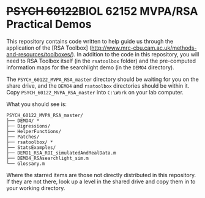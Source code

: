 # ~~PSYCH 60122~~BIOL 62152 MVPA/RSA Practical Demos

This repository contains code written to help guide us through the application of the [RSA Toolbox] (http://www.mrc-cbu.cam.ac.uk/methods-and-resources/toolboxes/).
In addition to the code in this repository, you will need to RSA Toolbox itself (in the `rsatoolbox` folder) and the pre-computed information maps for the searchlight demo (in the `DEMO4` directory).

The `PSYCH_60122_MVPA_RSA_master` directory should be waiting for you on the share drive, and the `DEMO4` and `rsatoolbox` directories should be within it. Copy `PSYCH_60122_MVPA_RSA_master` into `C:\Work` on your lab computer.

What you should see is:

```
PSYCH_60122_MVPA_RSA_master/
├── DEMO4/ *
├── Digressions/
├── HelperFunctions/
├── Patches/
├── rsatoolbox/ *
├── StatsExamples/
├── DEMO1_RSA_ROI_simulatedAndRealData.m
├── DEMO4_RSAsearchlight_sim.m
└── Glossary.m
```

Where the starred items are those not directly distributed in this repository. If they are not there, look up a level in the shared drive and copy them in to your working directory.
